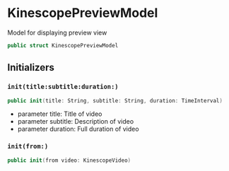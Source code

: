 # KinescopePreviewModel

Model for displaying preview view

``` swift
public struct KinescopePreviewModel 
```

## Initializers

### `init(title:subtitle:duration:)`

``` swift
public init(title: String, subtitle: String, duration: TimeInterval) 
```

  - parameter title: Title of video
  - parameter subtitle: Description of video
  - parameter duration: Full duration of video

### `init(from:)`

``` swift
public init(from video: KinescopeVideo) 
```
